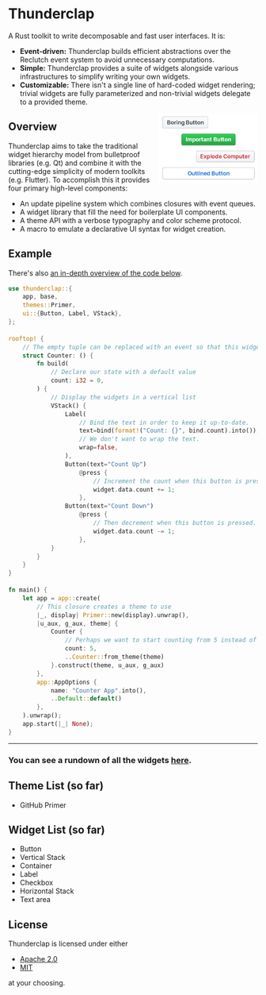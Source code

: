 # Thunderclap

A Rust toolkit to write decomposable and fast user interfaces. It is:

- **Event-driven:** Thunderclap builds efficient abstractions over the Reclutch event system to avoid unnecessary computations.
- **Simple:** Thunderclap provides a suite of widgets alongside various infrastructures to simplify writing your own widgets.
- **Customizable:** There isn't a single line of hard-coded widget rendering; trivial widgets are fully parameterized and non-trivial widgets delegate to a provided theme.

<img align="right" src=".media/showcase.png" width="200px"/>

## Overview

Thunderclap aims to take the traditional widget hierarchy model from bulletproof libraries (e.g. Qt) and combine it with the cutting-edge simplicity of modern toolkits (e.g. Flutter).
To accomplish this it provides four primary high-level components:
- An update pipeline system which combines closures with event queues.
- A widget library that fill the need for boilerplate UI components.
- A theme API with a verbose typography and color scheme protocol.
- A macro to emulate a declarative UI syntax for widget creation.

## Example

There's also [an in-depth overview of the code below](https://github.com/jazzfool/thunderclap/wiki/Making-a-counter).

```rust
use thunderclap::{
    app, base,
    themes::Primer,
    ui::{Button, Label, VStack},
};

rooftop! {
    // The empty tuple can be replaced with an event so that this widget can emit events.
    struct Counter: () {
        fn build(
            // Declare our state with a default value
            count: i32 = 0,
        ) {
            // Display the widgets in a vertical list
            VStack() {
                Label(
                    // Bind the text in order to keep it up-to-date.
                    text=bind(format!("Count: {}", bind.count).into()),
                    // We don't want to wrap the text.
                    wrap=false,
                ),
                Button(text="Count Up")
                    @press {
                        // Increment the count when this button is pressed.
                        widget.data.count += 1;
                    },
                Button(text="Count Down")
                    @press {
                        // Then decrement when this button is pressed.
                        widget.data.count -= 1;
                    },
            }
        }
    }
}

fn main() {
    let app = app::create(
        // This closure creates a theme to use
        |_, display| Primer::new(display).unwrap(),
        |u_aux, g_aux, theme| {
            Counter {
                // Perhaps we want to start counting from 5 instead of 0
                count: 5,
                ..Counter::from_theme(theme)
            }.construct(theme, u_aux, g_aux)
        },
        app::AppOptions {
            name: "Counter App".into(),
            ..Default::default()
        },
    ).unwrap();
    app.start(|_| None);
}
```

---

### You can see a rundown of all the widgets [here](Widgets.md).

## Theme List (so far)

- GitHub Primer

## Widget List (so far)

- Button
- Vertical Stack
- Container
- Label
- Checkbox
- Horizontal Stack
- Text area

## License

Thunderclap is licensed under either

- [Apache 2.0](https://www.apache.org/licenses/LICENSE-2.0)
- [MIT](http://opensource.org/licenses/MIT)

at your choosing.
